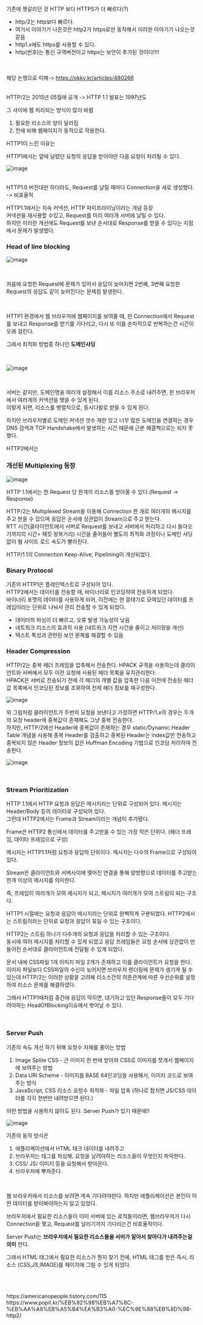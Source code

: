 기존에 햇갈리던 것 
HTTP 보다 HTTPS가 더 빠르다(?) 
- http/2는 http보다 빠르다. 
- 여기서 이야기가 나온것은 http2가 https로만 동작해서 이러한 이야기가 나오는것같음
- http1.x에도 https를 사용할 수 있다.
- http(번호)는 통신 규역버전이고 https는 보안이 추가된 것이다!!!! 

</br></br>
해당 논쟁으로 이해-> https://okky.kr/articles/480266 </br></br>

HTTP/2는 2015년 05월에 공개 -> HTTP 1.1 발표는 1997년도 </br>

그 사이에 웹 처리되는 방식이 많이 바뀜 </br>

1. 필요한 리소스의 양이 달라짐
2. 전에 비해 웹페이지가 동적으로 작용한다.

HTTP1이 느린 이유는 </br>

HTTP1에서는 앞에 날렸던 요청의 응답을 받아야만 다음 요청이 처리될 수 있다. </br>

![image](https://user-images.githubusercontent.com/58407737/218381774-bb45c149-0e25-4dc8-81cd-f155c1ccce54.png)

</br>
HTTP1.0 버전대만 하더라도, Request를 날릴 때마다  Connection을 새로 생성했다. -> 비효율적 
</br> 

HTTP1.1에서는 지속 커넥션, HTTP 파이프라이닝이라는 개념 등장 </br>
커넥션을 재사용할 수있고, Request를 미리 여러개 서버에 날릴 수 있다. </br>
하지만 이러한 개선에도 Request를 보낸 순서대로 Response를 받을 수 있다는 지점에서 문제가 발생했다. </br>

### Head of line blocking 
![image](https://user-images.githubusercontent.com/58407737/218382156-00d02b24-976b-4786-91ae-6c2bcd4cc609.png)

</br>

처음에 요청한 Request에 문제가 있어서 응답이 늦어지면 2번째, 3번째 요청한 Request의 응답도 같이 늦어진다는 문제점 발생한다. </br>

</br>

HTTP1 환경에서 웹 브라우저에 웹페이지를 보여줄 때, 한 Connection에서 Request를 보내고 Response를 받기를 기다리고, 다시 또 이를 순차적으로 반복하는건 시간이 오래 걸린다. </br>

그래서 최적화 방법중 하나인 **도메인샤딩**

</br>

![image](https://user-images.githubusercontent.com/58407737/218382552-da9aeea1-238a-40a4-9403-80179895ec9e.png)

</br>

서버는 같지만, 도메인명을 여러개 설정해서 이를 리소스 주소로 내려주면, 한 브라우저에서 여러개의 커넥션을 맺을 수 있게 된다. </br>
이렇게 되면, 리소스를 병렬적으로, 동시다발로 받을 수 있게 된다. </br>

하지만 브라우저별로 도메인 커넥션 갯수 제한 있고 너무 많은 도메인을 연결하는 경우 DNS 검색과 TCP Handshake에서 발생하는 시간 때문에 근본 해결책으로는 되지 못했다. </br>

HTTP2에서는
### 개선된 Multiplexing 등장
![image](https://user-images.githubusercontent.com/58407737/218383290-d9136827-36ad-4145-8ba5-2bed11ce13b7.png)
</br>

HTTP 1.1에서는 한 Request 당 한개의 리소스를 받아올 수 있다.(Request -> Response) </br>

HTTP/2는 Multiplexed Stream을 이용해 Connection 한 개로 여러개의 메시지를 주고 받을 수 있으며 응답은 순서에 상관없이 Stream으로 주고 받는다. </br>
RTT 시간(클라이언트에서 서버로 Request를 보내고 서버에서 처리하고 다시 돌아오기까지의 시간= 패킷 왕복거리) 시간을 줄어들어 별도의 최적화 과정이나 도메인 샤딩없이 웹 사이트 로드 속도가 빨라진다.  </br>

HTTP/1.1의 Connection Keep-Alive, Pipelining이 개선되었다. 

###  Binary Protocol
기존의 HTTP1은 플레인텍스트로 구성되어 있다. </br>
HTTP2에서는 데이터를 전송할 때, 바이너리로 인코딩하여 전송하게 되었다. </br>
바이너리 포멧의 데이터를 사용하게 되어, 이전에는 한 뭉태기로 모여있던 데이터를 프레임이라는 단위로 나눠서 관리 전송할 수 있게 되었다. </br>

- 데이터의 파싱이 더 빠르고, 오류 발생 가능성이 낮음
- 네트워크 리소스의 효과적 사용 (네트워크 지연 시간을 줄이고 처리량을 개선)
- 텍스트 특성과 관련된 보안 문제를 해결할 수 있음

### Header Compression
HTTP/2는 중복 헤더 프레임을 압축해서 전송한다. HPACK 규격을 사용하는데 클라이언트와 서버에서 모두 이전 요청에 사용된 헤더 목록을 유지관리한다. </br>
HPACK은 서버로 전송되기 전에 각 헤더의 개별 값을 압축한 다음 이전에 전송된 헤더 값 목록에서 인코딩된 정보를 조회하여 전체 헤더 정보를 재구성한다.  </br>

![image](https://user-images.githubusercontent.com/58407737/218385964-552d52c7-0afe-4ba3-a47c-7d753d36987f.png) </br>

위 그림처럼 클라이언트가 두번의 요청을 보낸다고 가정하면 HTTP/1.x의 경우는 두개의 요청 header에 중복값이 존재해도 그냥 중복 전송한다. </br>
하지만, HTTP/2에선 Header에 중복값이 존재하는 경우 static/Dynamic Header Table 개념을 사용해 중복 Header를 검출하고 중복된 Header는 index값만 전송하고 중복되지 않은 Header 정보의 값은 Huffman Encoding 기법으로 인코딩 처리하여 전송한다. </br>

![image](https://user-images.githubusercontent.com/58407737/218386347-08744c7f-9e05-434d-bf07-db672a3b1c8a.png)

 </br>

### Stream Prioritization 
HTTP 1.1에서 HTTP 요청과 응답은 메시지라는 단위로 구성되어 있다. 메시지는 Header/Body 등의 데이터로 구성되어 있다.  </br>
그런데 HTTP2에서는 Frame과 Stream이라는 개념이 추가됐다.  </br>

Frame은 HTTP2 통신에서 데이터를 주고받을 수 있는 가장 작은 단위다. (헤더 프레임, 데이터 프레임으로 구성)  </br>

메시지는 HTTP1.1처럼 요청과 응답의 단위이다. 메시지는 다수의 Frame으로 구성되어 있다.  </br>

Stream은 클라이언트와 서버사이에 맺어진 연결을 통해 양방향으로 데이터를 주고받는 한개 이상의 메시지를 의미한다.  </br>

즉, 프레임이 여러개가 모여 메시지가 되고, 메시지가 여러개가 모여 스트림이 되는 구조다.  </br>


HTTP1 시절에는 요청과 응답이 메시지라는 단위로 완벽하게 구분되었다. HTTP2에서는 스트림이라는 단위로 요청과 응답이 묶일 수 있는 구조이다.  </br>

HTTP2는 스트림 하나가 다수개의 요청과 응답을 처리할 수 있는 구조이다.  </br>
동시에 여러 메시지를 처리할 수 있게 되었고 응답 프레임들은 요청 순서에 상관없이 만들어진 순서대로 클라이언트에 전달될 수 있게 되었다.  </br>

문서 내에 CSS파일 1개 이미지 파일 2개가 존재하고 이를 클라이언트가 요청을 한다.  </br>
이미지 파일보다 CSS파일의 수신이 늦어지면 브라우저 렌더링에 문제가 생기게 될 수 있는데 HTTP/2는 이러한 상황을 고려해 리소스간의 의존관계에 따른 우선순위를 설정하여 리소스 문제를 해결하였다. 

그래서 HTTP1때처럼 중간에 응답이 막히면, 대기하고 있던 Response들이 모두 기다려야하는 HeadOfBlocking이슈에서 벗어날 수 있다.  </br>

</br>


### Server Push
기존의 속도 개선 하기 위해 요청수 자체를 줄이는 방법  </br>
1. Image Splite CSS - 큰 이미지 한 번에 받아와 CSS로 이미지를 쪼개서 웹페이지에 보여주는 방법
2. Data URI Scheme - 이미지를 BASE 64인코딩을 사용해서, 이미지 코드로 보여주는 방식 
3. JavaScript, CSS 리소스 요청수 최적화 - 파일 압축 (하나로 합치면 JS/CSS 데이터를 각각 한번만 내려받으면 된다.) 

이런 방법을 사용하지 않아도 된다. Server Push가 있기 때문에!!  </br>

![image](https://user-images.githubusercontent.com/58407737/218388230-a67c780a-2790-454e-828b-3c51f729d78b.png)

기존의 동작 방식은 
1. 애플리케이션에서 HTML 태크 데이터를 내려주고
2. 브라우저는 태그를 파싱해, 요청을 날려야하는 리소스들이 무엇인지 파악한다.
3. CSS/ JS/ 이미지 등을 요청해서 받아온다.
4. 브라우저에 뿌져준다.

</br>

웹 브라우저에서 리소스를 보려면 계속 기다려야한다. 하지만 애플리케이션은 본인이 어떤 데이터를 받아봐야하는지 알고 있었다. </br>

브라우저에서 필요한 리소스들이 이미 서버에 있는 로직들이라면, 웹브라우저가 다시 Connection을 맺고, Request를 날리기까지 기다리는건 비효율적이다. </br>


Server Push는 **브라우저에서 필요한 리소스들을 서버가 알아서 찾아다가 내려주는걸 의미** 한다. </br>

그래서 HTML 태그에서 필요한 리소스가 뭔지 찾기 전에, HTML 태그를 받은 즉시, 리소스 (CSS,JS,IMAGE)를 페이지에 그릴 수 있게 되었다. </br>

</br>
</br>
</br>
https://americanopeople.tistory.com/115 </br>
https://www.popit.kr/%EB%82%98%EB%A7%8C-%EB%AA%A8%EB%A5%B4%EA%B3%A0-%EC%9E%88%EB%8D%98-http2/


